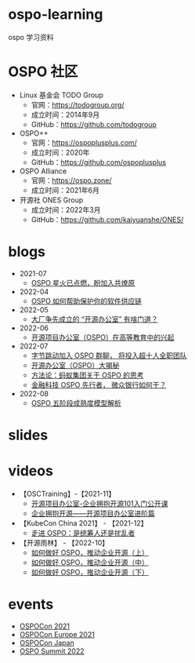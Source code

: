 # ospo-learning
ospo 学习资料

# OSPO 社区
- Linux 基金会 TODO Group
  - 官网：https://todogroup.org/
  - 成立时间：2014年9月
  - GitHub：https://github.com/todogroup
- OSPO++
  - 官网：https://ospoplusplus.com/
  - 成立时间：2020年
  - GitHub：https://github.com/ospoplusplus
- OSPO Alliance
  - 官网：https://ospo.zone/
  - 成立时间：2021年6月
- 开源社 ONES Group
  - 成立时间：2022年3月
  - GitHub：https://github.com/kaiyuanshe/ONES/

# blogs
- 2021-07
  - [OSPO 星火已点燃，盼加入共燎原](https://my.oschina.net/LFAPAC/blog/5133999)
- 2022-04
  - [OSPO 如何帮助保护你的软件供应链](https://my.oschina.net/u/3727380/blog/5515799)
- 2022-05
  - [大厂争先成立的 “开源办公室” 有啥门道？](https://my.oschina.net/oscpyaqxylk/blog/5531190)
- 2022-06
  - [开源项目办公室（OSPO）在高等教育中的兴起](https://mp.weixin.qq.com/s/OnKNwuKQgvpllVMwQB0kyw)
- 2022-07
  - [字节跳动加入 OSPO 群聊， 将投入超十人全职团队](https://my.oschina.net/oscpyaqxylk/blog/5553117)
  - [开源办公室（OSPO）大揭秘](https://my.oschina.net/oscpyaqxylk/blog/5553035)
  - [方法论：蚂蚁集团关于 OSPO 的思考](https://my.oschina.net/oscpyaqxylk/blog/5553121)
  - [金融科技 OSPO 先行者， 微众银行如何干？](https://my.oschina.net/oscpyaqxylk/blog/5553150)
- 2022-08
  - [OSPO 五阶段成熟度模型解析](https://my.oschina.net/u/5782644/blog/5560851)

 
# slides


# videos
- 【OSCTraining】-【2021-11】
  - [开源项目办公室-企业拥抱开源101入门公开课](https://www.bilibili.com/video/BV1qg411N7wX/)
  - [企业拥抱开源——开源项目办公室进阶篇](https://www.bilibili.com/video/BV1F34y1q7Sd/)
- 【KubeCon China 2021】 - 【2021-12】
  - [走进 OSPO：是统筹人还是扰乱者](https://www.bilibili.com/video/BV1V34y167vW/)
- 【开源雨林】 - 【2022-10】
  - [如何做好 OSPO，推动企业开源（上）](https://www.bilibili.com/video/BV1HR4y1R78L)
  - [如何做好 OSPO，推动企业开源（中）](https://www.bilibili.com/video/BV1ER4y1R7hL/)
  - [如何做好 OSPO，推动企业开源（下）](https://www.bilibili.com/video/BV1hG411j7tK/)

# events
- [OSPOCon 2021](https://events.linuxfoundation.org/archive/2021/ospocon/)
- [OSPOCon Europe 2021](https://events.linuxfoundation.org/archive/2021/ospocon-europe/)
- [OSPOCon Japan](https://events.linuxfoundation.org/open-source-summit-japan/about/ospocon/)
- [OSPO Summit 2022](https://ospo.events/)


